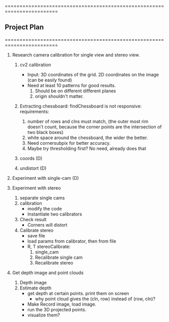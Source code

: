  ========================================================================
 ## Project Plan 
 ========================================================================
1. Research camera calibration for single view and stereo view. 
    1. cv2 calibration  
        - Input: 3D coordinates of the grid. 2D coordinates on the image (can be easily found)
        - Need at least 10 patterns for good results. 
            1. Should be on different different planes
            2. origin shouldn't matter. 
    2. Extracting chessboard: findChessboard is not responsive: requirements: 
        1. number of rows and clns must match, (the outer most rim doesn't count, because the corner points are the intersection of two black boxes)
        2. white space around the chessboard, the wider the better. 
        3. Need cornersubpix for better accuracy. 
        4. Maybe try thresholding first? No need, already does that

    3. coords (D)
    4. undistort (D)

2. Experiment with single-cam (D)

3. Experiment with stereo
    1. separate single cams 
    2. calibration 
        - modify the code
        - Instantiate two calibrators
    3. Check result 
        - Corners will distort
    4. Calibrate stereo
        - save file 
        - load params from calibrator, then from file 
        - R, T stereoCalibrate: 
            1. single_cam 
            2. Recalibrate single cam 
            3. Recalibrate stereo

4. Get depth image and point clouds
    1. Depth image
    2. Estimate depth
        - get depth at certain points. print them on screen
            - why point cloud gives the (cln, row) instead of (row, cln)?
        - Make Record image, load image. 
        - run the 3D projected points. 
        - visualize them? 
